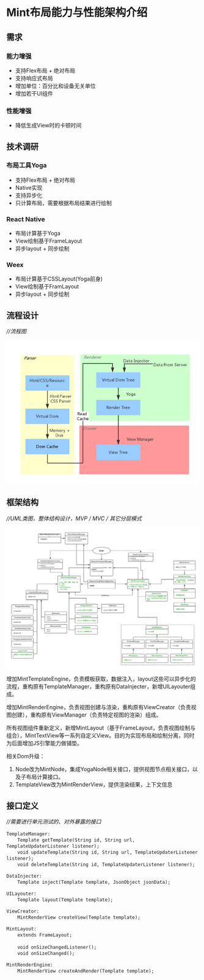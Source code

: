 # Mint布局能力与性能架构介绍

## 需求

### 能力增强

- 支持Flex布局 + 绝对布局
- 支持响应式布局
- 增加单位：百分比和设备无关单位
- 增加若干UI组件

### 性能增强

- 降低生成View时的卡顿时间

## 技术调研

### 布局工具Yoga

- 支持Flex布局 + 绝对布局
- Native实现
- 支持异步化
- 只计算布局，需要根据布局结果进行绘制

### React Native

- 布局计算基于Yoga
- View绘制基于FrameLayout
- 异步layout + 同步绘制

### Weex

- 布局计算基于CSSLayout(Yoga前身)
- View绘制基于FramLayout
- 异步layout + 同步绘制

## 流程设计
*//流程图*

![image](mint_layout_flow.png)

## 框架结构
*//UML类图，整体结构设计，MVP / MVC / 其它分层模式*

![image](mint_layout_uml.png)

增加MintTemplateEngine，负责模板获取，数据注入，layout这些可以异步化的流程，重构原有TemplateManager，重构原有DataInjecter，新增UILayouter组成。

增加MintRenderEngine，负责视图创建与渲染，重构原有ViewCreator（负责视图创建），重构原有ViewManager（负责特定视图的渲染）组成。

所有视图组件重新定义，新增MintLayout（基于FrameLayout，负责视图绘制与组合），MintTextView等一系列自定义View。目的为实现布局和绘制分离，同时为后面增加JS引擎能力做铺垫。

相关Dom升级：

1. Node改为MintNode，集成YogaNode相关接口，提供视图节点相关接口，以及子布局计算接口。
2. TemplateView改为MintRenderView，提供渲染结果，上下文信息


## 接口定义
*//需要进行单元测试的、对外暴露的接口*

```
TemplateManager:
    Template getTemplate(String id, String url, TemplateUpdaterListener listener);
    void updateTemplate(String id, String url, TemplateUpdaterListener listener);
    void deleteTemplate(String id, TemplateUpdaterListener listener);
```

```
DataInjecter:
	Template inject(Template template, JsonObject jsonData);
```

```
UILayouter:
	Template layout(Template template);
```

```
ViewCreator:
	MintRenderView createView(Template template);
```

```
MintLayout:
	extends FrameLayout;
	
	void onSizeChangedListener();
	void onSizeChanged();
```

```
MintRenderEngine:
   	MintRenderView createAndRender(Template template);
```
